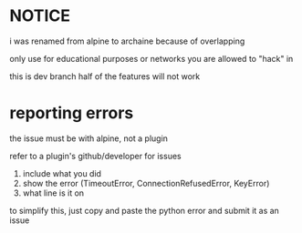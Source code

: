 # NOTICE
i was renamed from alpine to archaine because of overlapping

only use for educational purposes or networks you are allowed to "hack" in

this is dev branch half of the features will not work

# reporting errors
the issue must be with alpine, not a plugin

refer to a plugin's github/developer for issues
1. include what you did
2. show the error (TimeoutError, ConnectionRefusedError, KeyError)
3. what line is it on

to simplify this, just copy and paste the python error and submit it as an issue
